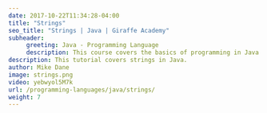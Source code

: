 ```yaml
---
date: 2017-10-22T11:34:28-04:00
title: "Strings"
seo_title: "Strings | Java | Giraffe Academy"
subheader:
     greeting: Java - Programming Language
     description: This course covers the basics of programming in Java. Work your way through the videos and we'll teach you everything you need to know to start your programming journey!
description: This tutorial covers strings in Java.
author: Mike Dane
image: strings.png
video: yebwyol5M7k
url: /programming-languages/java/strings/
weight: 7
---
```

